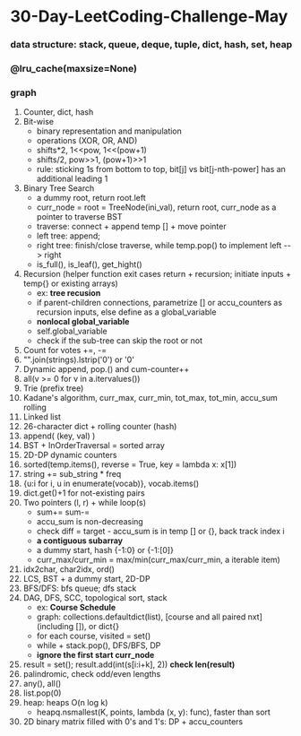 # 30-Day-LeetCoding-Challenge-May
### data structure: stack, queue, deque, tuple, dict, hash, set, heap
### @lru_cache(maxsize=None)
### graph
1. Counter, dict, hash
2. Bit-wise
   * binary representation and manipulation
   * operations (XOR, OR, AND)
   * shifts*2, 1<<pow, 1<<(pow+1)
   * shifts/2, pow>>1, (pow+1)>>1
   * rule: sticking 1s from bottom to top, bit[j] vs bit[j-nth-power] has an additional leading 1
3. Binary Tree Search
   * a dummy root, return root.left
   * curr_node = root = TreeNode(ini_val), return root, curr_node as a pointer to traverse BST
   * traverse: connect + append temp [] + move pointer
   * left tree: append; 
   * right tree: finish/close traverse, while temp.pop() to implement left --> right
   * is_full(), is_leaf(), get_hight()
4. Recursion (helper function exit cases return + recursion; initiate inputs + temp{} or existing arrays)
   * ex: **tree recusion**
   * if parent-children connections, parametrize [] or accu_counters as recursion inputs, else define as a global_variable
   * **nonlocal global_variable**
   * self.global_variable
   * check if the sub-tree can skip the root or not
5. Count for votes +=, -=
6. "".join(strings).lstrip('0') or '0'
7. Dynamic append, pop.() and cum-counter++
8. all(v >= 0 for v in a.itervalues())
9. Trie (prefix tree)
10. Kadane's algorithm, curr_max, curr_min, tot_max, tot_min, accu_sum rolling
11. Linked list
12. 26-character dict + rolling counter (hash)
13. append( (key, val) )
14. BST + InOrderTraversal = sorted array
15. 2D-DP dynamic counters
16. sorted(temp.items(), reverse = True, key = lambda x: x[1])
17. string += sub_string * freq
18. {u:i for i, u in enumerate(vocab)}, vocab.items()
19. dict.get()+1 for not-existing pairs
20. Two pointers (l, r) + while loop(s)
    * sum+= sum-=
    * accu_sum is non-decreasing
    * check diff = target - accu_sum is in temp [] or {}, back track index i
    * **a contiguous subarray**
    * a dummy start, hash {-1:0} or {-1:[0]}
    * curr_max/curr_min = max/min(curr_max/curr_min, a iterable item)
21. idx2char, char2idx, ord()
22. LCS, BST + a dummy start, 2D-DP
23. BFS/DFS: bfs queue; dfs stack
24. DAG, DFS, SCC, topological sort, stack
    * ex: **Course Schedule**
    * graph: collections.defaultdict(list), [course and all paired nxt] (including []), or dict{}
    * for each course, visited = set()
    * while + stack.pop(), DFS/BFS, DP
    * **ignore the first start curr_node**
25. result = set(); result.add(int(s[i:i+k], 2)) **check len(result)**
26. palindromic, check odd/even lengths
27. any(), all()
28. list.pop(0)
29. heap: heaps O(n log k)
    * heapq.nsmallest(K, points, lambda (x, y): func), faster than sort
30. 2D binary matrix filled with 0's and 1's: DP + accu_counters





